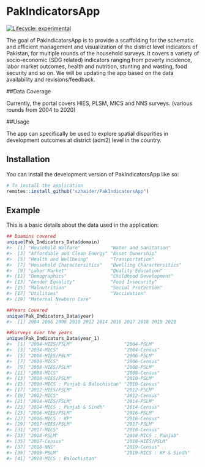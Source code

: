 
# PakIndicatorsApp

[![Lifecycle:
experimental](https://img.shields.io/badge/lifecycle-experimental-orange.svg)](https://lifecycle.r-lib.org/articles/stages.html#experimental)

The goal of PakIndicatorsApp is to provide a scaffolding for the
schematic and efficient management and visualization of the district
level indicators of Pakistan, for multiple rounds of the household
surveys. It covers a variety of socio-economic (SDG related) indicators
ranging from poverty incidence, labor market outcomes, health and
nutrition, stunting and wasting, food security and so on. We will be
updating the app based on the data availability and revisions/feedback.

##Data Coverage

Currently, the portal covers HIES, PLSM, MICS and NNS surveys. (various
rounds from 2004 to 2020)

##Usage

The app can specifically be used to explore spatial disparities in
development outcomes at district (adm2) level in the country.

## Installation

You can install the development version of PakIndicatorsApp like so:

``` r
# To install the application 
remotes::install_github("szhaider/PakIndicatorsApp")
```

## Example

This is a basic details about the data used in the application:

``` r
## Doamins covered
unique(Pak_Indicators_Data$domain)
#>  [1] "Household Welfare"           "Water and Sanitation"       
#>  [3] "Affordable and Clean Energy" "Asset Ownership"            
#>  [5] "Health and Wellbeing"        "Transportation"             
#>  [7] "Household Charactersitics"   "Dwelling Charactersitics"   
#>  [9] "Labor Market"                "Quality Education"          
#> [11] "Demographics"                "Childhood Development"      
#> [13] "Gender Equality"             "Food Insecurity"            
#> [15] "Malnutrition"                "Social Protection"          
#> [17] "Utilities"                   "Vaccination"                
#> [19] "Maternal Newborn Care"
```

``` r
##Years Covered
unique(Pak_Indicators_Data$year)
#>  [1] 2004 2006 2008 2010 2012 2014 2016 2017 2018 2019 2020
```

``` r
##Surveys over the years
unique(Pak_Indicators_Data$year_1)
#>  [1] "2004-HIES/PSLM"                   "2004-PSLM"                       
#>  [3] "2004-MICS"                        "2004-Census"                     
#>  [5] "2006-HIES/PSLM"                   "2006-PSLM"                       
#>  [7] "2006-MICS"                        "2006-Census"                     
#>  [9] "2008-HIES/PSLM"                   "2008-PSLM"                       
#> [11] "2008-MICS"                        "2008-Census"                     
#> [13] "2010-HIES/PSLM"                   "2010-PSLM"                       
#> [15] "2010-MICS : Punjab & Balochistan" "2010-Census"                     
#> [17] "2012-HIES/PSLM"                   "2012-PSLM"                       
#> [19] "2012-MICS"                        "2012-Census"                     
#> [21] "2014-HIES/PSLM"                   "2014-PSLM"                       
#> [23] "2014-MICS : Punjab & Sindh"       "2014-Census"                     
#> [25] "2016-HIES/PSLM"                   "2016-PSLM"                       
#> [27] "2016-MICS : KP"                   "2016-Census"                     
#> [29] "2017-HIES/PSLM"                   "2017-PSLM"                       
#> [31] "2017-MICS"                        "2018-Census"                     
#> [33] "2018-PSLM"                        "2018-MICS : Punjab"              
#> [35] "2017-Census"                      "2018-HIES/PSLM"                  
#> [37] "2018-NNS"                         "2019-Census"                     
#> [39] "2019-PSLM"                        "2019-MICS : KP & Sindh"          
#> [41] "2020-MICS : Balochistan"
```
